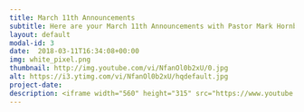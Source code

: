```yaml
---
title: March 11th Announcements
subtitle: Here are your March 11th Announcements with Pastor Mark Hornback and Richie Runnells
layout: default
modal-id: 3 
date:  2018-03-11T16:34:08+00:00
img: white_pixel.png
thumbnail: http://img.youtube.com/vi/NfanOl0b2xU/0.jpg
alt: https://i3.ytimg.com/vi/NfanOl0b2xU/hqdefault.jpg
project-date: 
description: <iframe width="560" height="315" src="https://www.youtube.com/embed/NfanOl0b2xU" frameborder="0" allowfullscreen></iframe> 
---
```

